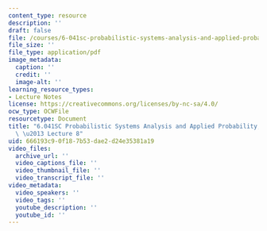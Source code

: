 ```yaml
---
content_type: resource
description: ''
draft: false
file: /courses/6-041sc-probabilistic-systems-analysis-and-applied-probability-fall-2013/666193c90f187b53dae2d24e35381a19_MIT6_041SCF13_lec08_300k.pdf
file_size: ''
file_type: application/pdf
image_metadata:
  caption: ''
  credit: ''
  image-alt: ''
learning_resource_types:
- Lecture Notes
license: https://creativecommons.org/licenses/by-nc-sa/4.0/
ocw_type: OCWFile
resourcetype: Document
title: "6.041SC Probabilistic Systems Analysis and Applied Probability, Fall 2013Transcript\
  \ \u2013 Lecture 8"
uid: 666193c9-0f18-7b53-dae2-d24e35381a19
video_files:
  archive_url: ''
  video_captions_file: ''
  video_thumbnail_file: ''
  video_transcript_file: ''
video_metadata:
  video_speakers: ''
  video_tags: ''
  youtube_description: ''
  youtube_id: ''
---
```

